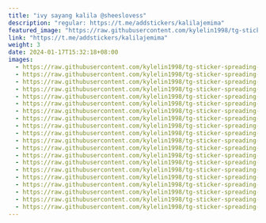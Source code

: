 ```yaml
---
title: "ivy sayang kalila @sheeslovess"
description: "regular: https://t.me/addstickers/kalilajemima"
featured_image: "https://raw.githubusercontent.com/kylelin1998/tg-sticker-spreading-worldwide-images/main/img/53b105dd-b6fb-495d-92c8-7cfdc929a79e.jpg"
link: "https://t.me/addstickers/kalilajemima"
weight: 3
date: 2024-01-17T15:32:18+08:00
images:
  - https://raw.githubusercontent.com/kylelin1998/tg-sticker-spreading-worldwide-images/main/img/53b105dd-b6fb-495d-92c8-7cfdc929a79e.jpg
  - https://raw.githubusercontent.com/kylelin1998/tg-sticker-spreading-worldwide-images/main/img/50d30fb6-4f9b-4a28-87b4-f7cea485f7eb.jpg
  - https://raw.githubusercontent.com/kylelin1998/tg-sticker-spreading-worldwide-images/main/img/dee1346a-ebf7-4e3c-8cfa-0a0883b4f454.jpg
  - https://raw.githubusercontent.com/kylelin1998/tg-sticker-spreading-worldwide-images/main/img/062c3bd4-cfd3-4fc4-b64d-4063cc873f08.jpg
  - https://raw.githubusercontent.com/kylelin1998/tg-sticker-spreading-worldwide-images/main/img/8ae44d2c-c978-40bb-a778-9be174a1b704.jpg
  - https://raw.githubusercontent.com/kylelin1998/tg-sticker-spreading-worldwide-images/main/img/b3b7017d-6696-443a-8519-ef3fa634f6ed.jpg
  - https://raw.githubusercontent.com/kylelin1998/tg-sticker-spreading-worldwide-images/main/img/02a5bc19-ea54-4f89-95bd-fd3d54c68e93.jpg
  - https://raw.githubusercontent.com/kylelin1998/tg-sticker-spreading-worldwide-images/main/img/449e00b8-5c04-4a4a-9142-d1f7634aa5cd.jpg
  - https://raw.githubusercontent.com/kylelin1998/tg-sticker-spreading-worldwide-images/main/img/982136b6-1c8b-4325-b919-3c8926871130.jpg
  - https://raw.githubusercontent.com/kylelin1998/tg-sticker-spreading-worldwide-images/main/img/1bb8b0e2-9209-400d-abc9-89c8d54f18f6.jpg
  - https://raw.githubusercontent.com/kylelin1998/tg-sticker-spreading-worldwide-images/main/img/85f54f86-53b9-4372-bbbd-ed42f9bd825c.jpg
  - https://raw.githubusercontent.com/kylelin1998/tg-sticker-spreading-worldwide-images/main/img/24f2f66b-2ec2-4333-9880-824c4be09383.jpg
  - https://raw.githubusercontent.com/kylelin1998/tg-sticker-spreading-worldwide-images/main/img/ffc74792-e4f2-4562-a5c4-a9c61a2ed846.jpg
  - https://raw.githubusercontent.com/kylelin1998/tg-sticker-spreading-worldwide-images/main/img/7c2b6941-604a-4f93-a669-deeb527b5f23.jpg
  - https://raw.githubusercontent.com/kylelin1998/tg-sticker-spreading-worldwide-images/main/img/a99c505f-da7c-48bb-b926-e80d61900e30.jpg
  - https://raw.githubusercontent.com/kylelin1998/tg-sticker-spreading-worldwide-images/main/img/7970176e-d603-4ec1-996a-5c826588eea8.jpg
  - https://raw.githubusercontent.com/kylelin1998/tg-sticker-spreading-worldwide-images/main/img/53cb2ac3-7760-49f3-8afa-834a5c226ca0.jpg
  - https://raw.githubusercontent.com/kylelin1998/tg-sticker-spreading-worldwide-images/main/img/37a9af92-7959-4c2e-b7bb-377bbe19e711.jpg
  - https://raw.githubusercontent.com/kylelin1998/tg-sticker-spreading-worldwide-images/main/img/8e6ac6ad-cef3-4424-b187-2ec94a7e784d.jpg
  - https://raw.githubusercontent.com/kylelin1998/tg-sticker-spreading-worldwide-images/main/img/684db328-14f9-453f-92e8-8001822c32b7.jpg
---
```

